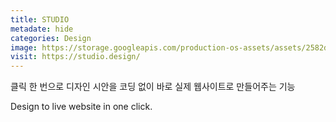 ```yaml
---
title: STUDIO
metadate: hide
categories: Design
image: https://storage.googleapis.com/production-os-assets/assets/2582d826-ce18-4e1f-909c-b820d33f9535
visit: https://studio.design/
---
```

클릭 한 번으로 디자인 시안을 코딩 없이 바로 실제 웹사이트로 만들어주는 기능

Design to live website in one click.
